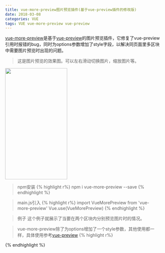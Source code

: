 ```yaml
---
title: vue-more-preview图片预览插件(基于vue-preview插件的修改版)
date: 2018-03-08
categories: VUE
tags: VUE vue-more-preview vue-preview
---
```


[vue-more-preview](https://github.com/Likely6/vue-more-preview)是基于[vue-preview](https://www.npmjs.com/package/vue-preview)的图片预览插件，它修复了vue-preview引用时报错的bug，同时为options参数增加了style字段，以解决同页面里多区块中需要图片预览时出现的问题。

>这是图片预览的效果图。可以左右滑动切换图片，缩放图片等。

<img width="200" height="360" src="https://www.moment16.com/likely6/images/VUE_vue-moew-preview-01.jpg" style="margin: 0 auto"/>

>npm安装
{% highlight r%}
npm i vue-more-preview --save
{% endhighlight %}

>main.js引入
{% highlight r%}
import VueMorePreview from 'vue-more-preview'
Vue.use(VueMorePreview)
{% endhighlight %}

>例子 这个例子就展示了当要在两个区块内分别预览图片时的情况。

>vue-more-preview除了为options增加了一个style参数，其他使用都一样，具体使用参考[vue-preview](https://www.npmjs.com/package/vue-preview)
{% highlight r%}
<template>
  <div class="showA">
	<img class="preview-imgA" v-for="(item, index) in listA" :src="item.src" @click="openA(index)">
  </div>
  <div class="showB">
	<img class="preview-imgB" v-for="(item, index) in listB" :src="item.src" @click="openB(index)">
  </div>
</template>
<script>
export default {
	data () {
		return {
			#注意这里的listA里的字段名必须按以下示例的名称命名
			listA: [{
				src: 'https://placekitten.com/600/400',
				w: 600,
				h: 400
			}],
			listB: [{
				src: 'https://placekitten.com/600/400',
				w: 600,
				h: 400
			}, {
				src: 'https://placekitten.com/1200/900',
				w: 1200,
				h: 900
			}]
		}
	},
	methods: {
		openA(index) {
			$preview.open(index, this.listA, {
				style: '.preview-imgA'
			})
		},
		openB(index) {
			$preview.open(index, this.listB, {
				style: '.preview-imgB'
			})
		}
	}
}
</script>
{% endhighlight %}